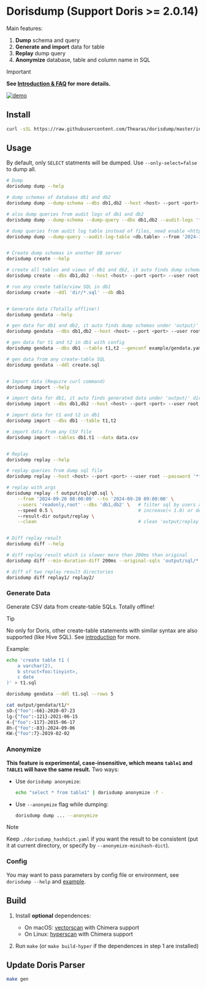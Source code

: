 # Dorisdump (Support Doris >= 2.0.14)

Main features:

1. **Dump** schema and query
2. **Generate and import** data for table
3. **Replay** dump query
4. **Anonymize** database, table and column name in SQL

> [!IMPORTANT]
> **See [Introduction & FAQ](./introduction-zh.md) for more details.**

[![demo](https://asciinema.org/a/706093.svg)](https://asciinema.org/a/706093)

## Install

```sh
curl -sSL https://raw.githubusercontent.com/Thearas/dorisdump/master/install.sh | bash
```

## Usage

By default, only `SELECT` statments will be dumped. Use `--only-select=false` to dump all.

```sh
# Dump
dorisdump dump --help

# dump schemas of database db1 and db2
dorisdump dump --dump-schema --dbs db1,db2 --host <host> --port <port> --user root --password '***' 

# also dump queries from audit logs of db1 and db2
dorisdump dump --dump-schema --dump-query --dbs db1,db2 --audit-logs 'fe.audit.log,fe.audit.log.20240802-1'

# dump queries from audit log table instead of files, need enable <https://doris.apache.org/docs/admin-manual/audit-plugin>
dorisdump dump --dump-query --audit-log-table <db.table> --from '2024-11-14 18:45:25' --to '2024-11-14 18:45:26'


# Create dump schemas in another DB server
dorisdump create --help

# create all tables and views of db1 and db2, it auto finds dump schemas under 'output/' dir
dorisdump create --dbs db1,db2 --host <host> --port <port> --user root --password '***'

# run any create table/view SQL in db1
dorisdump create --ddl 'dir/*.sql' --db db1


# Generate data (Totally offline!)
dorisdump gendata --help

# gen data for db1 and db2, it auto finds dump schemas under 'output/' dir
dorisdump gendata --dbs db1,db2 --host <host> --port <port> --user root --password '***'

# gen data for t1 and t2 in db1 with config
dorisdump gendata --dbs db1 --table t1,t2 --genconf example/gendata.yaml

# gen data from any create-table SQL
dorisdump gendata --ddl create.sql


# Import data (Require curl command)
dorisdump import --help

# import data for db1, it auto finds generated data under 'output/' dir
dorisdump import --dbs db1,db2 --host <host> --port <port> --user root --password '***'

# import data for t1 and t2 in db1
dorisdump import --dbs db1 --table t1,t2

# import data from any CSV file
dorisdump import --tables db1.t1 --data data.csv


# Replay
dorisdump replay --help

# replay queries from dump sql file
dorisdump replay --host <host> --port <port> --user root --password '******' -f output/sql/q0.sql

# replay with args
dorisdump replay -f output/sql/q0.sql \
    --from '2024-09-20 08:00:00' --to '2024-09-20 09:00:00' \
    --users 'readonly,root' --dbs 'db1,db2' \   # filter sql by users and databases
    --speed 0.5 \                               # increase(< 1.0) or decrease(> 1.0) the time between two serial sqls proportionally, default 1
    --result-dir output/replay \
    --clean                                     # clean 'output/replay' dir before replay


# Diff replay result
dorisdump diff --help

# diff replay result which is slower more than 200ms than original
dorisdump diff --min-duration-diff 200ms --original-sqls 'output/sql/*.sql' output/replay

# diff of two replay result directories
dorisdump diff replay1/ replay2/
```

### Generate Data

Generate CSV data from create-table SQLs. Totally offline!

> [!Tip]
> No only for Doris, other create-table statements with similar syntax are also supported (like Hive SQL). See [introduction](./introduction-zh.md#生成和导入数据) for more.

Example:

```sh
echo 'create table t1 (
    a varchar(2),
    b struct<foo:tinyint>,
    c date
)' > t1.sql

dorisdump gendata --ddl t1.sql --rows 5

cat output/gendata/t1/*
sO☆{"foo":-66}☆2020-07-23
lg☆{"foo":-121}☆2021-06-15
4☆{"foo":-117}☆2015-06-17
8h☆{"foo":-83}☆2024-09-06
KW☆{"foo":7}☆2019-02-02
```

### Anonymize

**This feature is experimental, case-insensitive, which means `table1` and `TABLE1` will have the same result.** Two ways:

- Use `dorisdump anonymize`:

    ```bash
    echo "select * from table1" | dorisdump anonymize -f -
    ```

- Use `--anonymize` flag while dumping:

    ```bash
    dorisdump dump ... --anonymize
    ```

> [!NOTE]
> Keep `./dorisdump_hashdict.yaml` if you want the result to be consistent (put it at current directory, or specify by `--anonymize-minihash-dict`).

### Config

You may want to pass parameters by config file or environment, see `dorisdump --help` and [example](./example/example.dorisdump.yaml).

## Build

1. Install **optional** dependences:

    - On macOS: [vectorscan](https://github.com/VectorCamp/vectorscan) with Chimera support
    - On Linux: [hyperscan](https://intel.github.io/hyperscan) with Chimera support

2. Run `make` (or `make build-hyper` if the dependences in step 1 are installed)

## Update Doris Parser

```sh
make gen
```
